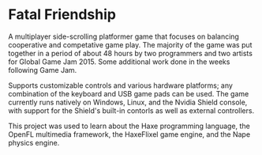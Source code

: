# Fatal Friendship

A multiplayer side-scrolling platformer game that focuses on balancing cooperative and competative game play. The majority of the game was put together in a period of about 48 hours by two programmers and two artists for Global Game Jam 2015. Some additional work done in the weeks following Game Jam.

Supports customizable controls and various hardware platforms; any combination of the keyboard and USB game pads can be used. The game currently runs natively on Windows, Linux, and the Nvidia Shield console, with support for the Shield's built-in contorls as well as external controllers.

This project was used to learn about the Haxe programming language, the OpenFL multimedia framework, the HaxeFlixel game engine, and the Nape physics engine.
